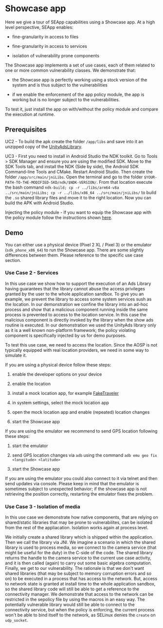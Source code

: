 # Showcase app

Here we give a tour of SEApp capabilities using a Showcase app.
At a high level perspective, SEApp enables:

- fine-granularity in access to files

- fine-granularity in access to services

- isolation of vulnerability prone components


The Showcase app implements a set of use cases, each of them related to one or more common vulnerability classes.
We demonstrate that:

- the Showcase app is perfectly working using a stock version of the system and is thus subject to the vulnerabilities

- if we enable the enforcement of the app policy module, the app is working but is no longer subject to the vulnerabilities.

To test it, just install the app on with/without the policy module and compare the execution at runtime. 

## Prerequisites

UC2 - To build the apk create the folder `/app/libs` and save into it an unzipped copy of the [UnityAdsLibrary](https://github.com/Unity-Technologies/unity-ads-android/releases/download/3.6.0/UnityAds.aar.zip).

UC3 - First you need to install in Android Studio the NDK toolkit. Go to Tools > SDK Manager and ensure you are using the modified SDK. Move to the SDK Tools tab, and install the NDK (Side by side), the Android SDK Command-line Tools and CMake. Restart Android Studio. Then create the folder `/app/src/main/jniLibs`. Open the terminal and go to the folder `$YOUR-PATH-TO-THE-MODIFIED-SKD/ndk/$NDK-VERSION/`. From that location execute the bash command `ndk-build; cp -r ../libs/arm64-v8a ../src/main/jniLibs; cp -r ../libs/x86_64 ../src/main/jniLibs/` to build the `.so` shared library files and move it to the right location. Now you can build the APK with Android Studio.

Injecting the policy module - If you want to equip the Showcase app with the policy module follow the instructions shown [here](../../script).

## Demo

You can either use a physical device (Pixel 2 XL / Pixel 3) or the emulator (`sdk_phone_x86_64`) to run the Showcase app.
There are some slightly differences between them. Please reference to the specific use case section.

### Use Case 2 - Services

In this use case we show how to support the execution of an Ads Library having guarantees that the library cannot abuse the access privileges granted by the
user to the whole application sandbox. To give you an example, we prevent the library to access some system services sush as the location. 
In our demonstration we confine the library into an ad-hoc process and show that a malicious component running inside the same process is prevented to access to 
the location service. 
In this case the malicious component is directly invoked by the library when the show ads routine is executed.
In our demonstration we used the UnityAds library only as it is a well known non-platform framework; 
the policy violating component is specifically injected by us for demo purposes.

To test this use case, we need to access the location. Since the AOSP is not typically equipped with real location providers, we need in some way to simulate it.

If you are using a physical device follow these steps:

1. enable the developer options on your device

2. enable the location

3. install a mock location app, for example [FakeTraveler](https://github.com/mcastillof/FakeTraveler)

4. in system settings, select the mock location app

5. open the mock location app and enable (repeated) location changes

6. start the Showcase app

If you are using the emulator we recommend to send GPS location following these steps:

1. start the emulator

2. send GPS location changes via `adb` using the command `adb emu geo fix <longitude> <latitude>` 

3. start the Showcase app

If you are using the emulator you could also connect to it via telnet and then send updates via console. Please keep in mind that
the emulator is sometimes subject to unexpected behavior; if the showcase app is not retrieving the position correctly, restarting the emulator fixes the problem.

### Use Case 3 - Isolation of media

In this use case we demonstrate how native components, that are relying on shared/static libraries that may be prone to vulnerabilites, can be isolated from the rest of the appliacation. Isolation works again at process level.

We initially create a shared library which is shipped within the application. Then we call the library via JNI. We imagine a scenario in which the shared library is used to process media, so we connect to the camera service (that might be useful for the duty) in the C-side of the code. The shared library returns the handle to the camera service to the current use case activity, and it is then called (again) to carry out some basic algebra computation. Finally, we get to our vulnerability. The rationale is that we don't want shared libraries (that may be subject to memory corruption errors and so on) to be executed in a process that has access to the network. But, access to network state is granted at install time to the whole application sandbox, so the shared library code will still be able to get a reference to the connectivity manager. We demonstrate that access to the network can be restricted in the sepolicy file by using the macros in an easy way. The potentially vulnerable library would still be able to connect to the connectivity service, but when the policy is enforcing, the current process won't be able to bind itself to the network, as SELinux denies the `create` on `udp_socket`.
